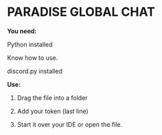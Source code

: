 # PARADISE GLOBAL CHAT

**You need:**

Python installed

Know how to use.

discord.py installed

**Use:**

1. Drag the file into a folder

2. Add your token (last line)

3. Start it over your IDE or open the file.
